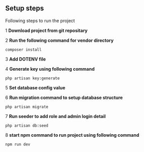 ## Setup steps

Following steps to run the project 

1 **Download project from git repositary**

2 **Run the following command for vendor directory**

``composer install``

3 **Add DOTENV file**

4 **Generate key using following command**

``php artisan key:generate``

5 **Set database config value**

6 **Run migration command to setup database structure**

``php artisan migrate``

7 **Run seeder to add role and admin login detail**

``php artisan db:seed``

8 **start npm command to run project using following command**

``npm run dev``
